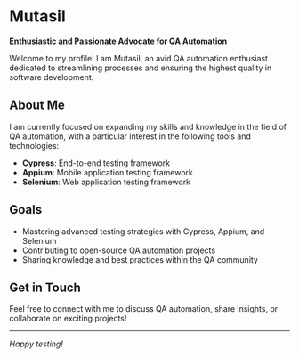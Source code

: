 # Mutasil

**Enthusiastic and Passionate Advocate for QA Automation**

Welcome to my profile! I am Mutasil, an avid QA automation enthusiast dedicated to streamlining processes and ensuring the highest quality in software development. 

## About Me

I am currently focused on expanding my skills and knowledge in the field of QA automation, with a particular interest in the following tools and technologies:

- **Cypress**: End-to-end testing framework
- **Appium**: Mobile application testing framework
- **Selenium**: Web application testing framework

## Goals

- Mastering advanced testing strategies with Cypress, Appium, and Selenium
- Contributing to open-source QA automation projects
- Sharing knowledge and best practices within the QA community

## Get in Touch

Feel free to connect with me to discuss QA automation, share insights, or collaborate on exciting projects!

---

*Happy testing!*
